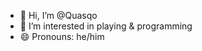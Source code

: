 - 👋 Hi, I’m @Quasqo
- 👀 I’m interested in playing & programming
- 😄 Pronouns: he/him

<!---
Quasqo/Quasqo is a ✨ special ✨ repository because its `README.md` (this file) appears on your GitHub profile.
You can click the Preview link to take a look at your changes.
--->

